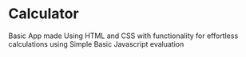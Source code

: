 # Calculator 
Basic App made Using HTML and CSS with functionality for effortless calculations using Simple Basic Javascript evaluation
